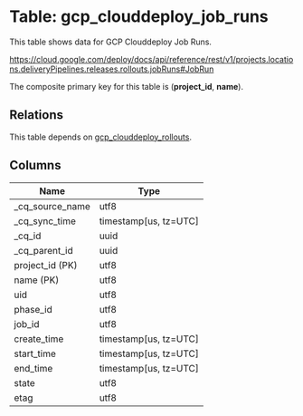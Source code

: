 # Table: gcp_clouddeploy_job_runs

This table shows data for GCP Clouddeploy Job Runs.

https://cloud.google.com/deploy/docs/api/reference/rest/v1/projects.locations.deliveryPipelines.releases.rollouts.jobRuns#JobRun

The composite primary key for this table is (**project_id**, **name**).

## Relations

This table depends on [gcp_clouddeploy_rollouts](gcp_clouddeploy_rollouts).

## Columns

| Name          | Type          |
| ------------- | ------------- |
|_cq_source_name|utf8|
|_cq_sync_time|timestamp[us, tz=UTC]|
|_cq_id|uuid|
|_cq_parent_id|uuid|
|project_id (PK)|utf8|
|name (PK)|utf8|
|uid|utf8|
|phase_id|utf8|
|job_id|utf8|
|create_time|timestamp[us, tz=UTC]|
|start_time|timestamp[us, tz=UTC]|
|end_time|timestamp[us, tz=UTC]|
|state|utf8|
|etag|utf8|